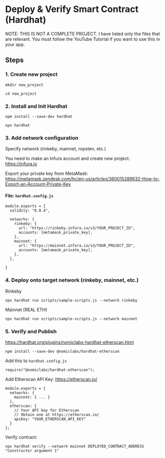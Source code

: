 # Deploy & Verify Smart Contract (Hardhat)

NOTE: THIS IS NOT A COMPLETE PROJECT. I have listed only the files that are relevant. You must follow the YouTube Tutorial if you want to use this in your app.

## Steps

### 1. Create new project

`mkdir new_project`

`cd new_project`

### 2. Install and Init Hardhat

`npm install --save-dev hardhat`

`npx hardhat`

### 3. Add network configuration


Specify network (rinkeby, mainnet, ropsten, etc.)

You need to make an Infura account and create new project: https://infura.io

Export your private key from MetaMask:
https://metamask.zendesk.com/hc/en-us/articles/360015289632-How-to-Export-an-Account-Private-Key

#### File: `hardhat.config.js`
```
module.exports = {
  solidity: "0.8.4",

  networks: {
    rinkeby: {
      url: "https://rinkeby.infura.io/v3/YOUR_PROJECT_ID",
      accounts: [metamask_private_key],
    },
    mainnet: {
      url: "https://mainnet.infura.io/v3/YOUR_PROJECT_ID",
      accounts: [metamask_private_key],
    },
  },
  
}
```


### 4. Deploy onto target network (rinkeby, mainnet, etc.)

Rinkeby

`npx hardhat run scripts/sample-scripts.js --network rinkeby`

Mainnet (REAL ETH)

`npx hardhat run scripts/sample-scripts.js --network mainnet`

### 5. Verify and Publish

https://hardhat.org/plugins/nomiclabs-hardhat-etherscan.html

`npm install --save-dev @nomiclabs/hardhat-etherscan`

Add this to `hardhat.config.js`
```
require("@nomiclabs/hardhat-etherscan");
```

Add Etherscan API Key: https://etherscan.io/

```
module.exports = {
  networks: {
    mainnet: { ... }
  },
  etherscan: {
    // Your API key for Etherscan
    // Obtain one at https://etherscan.io/
    apiKey: "YOUR_ETHERSCAN_API_KEY"
  }
};
```

Verify contract:

`npx hardhat verify --network mainnet DEPLOYED_CONTRACT_ADDRESS "Constructor argument 1"`


